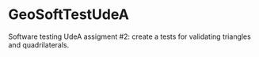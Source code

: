 # GeoSoftTestUdeA

Software testing UdeA assigment #2: create a tests for validating triangles and quadrilaterals.
